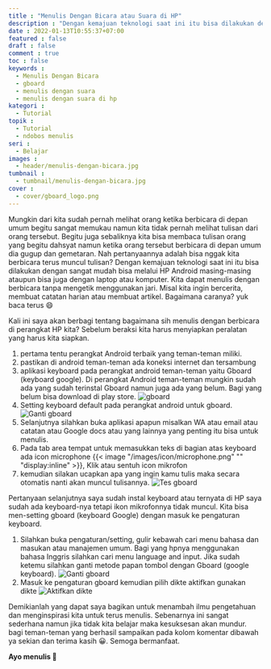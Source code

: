 ```yaml
---
title : "Menulis Dengan Bicara atau Suara di HP"
description : "Dengan kemajuan teknologi saat ini itu bisa dilakukan dengan sangat mudah bisa melalui HP Android masing-masing ataupun bisa juga dengan laptop atau komputer. Kita dapat menulis dengan berbicara tanpa mengetik menggunakan jari"
date : 2022-01-13T10:55:37+07:00
featured : false
draft : false
comment : true
toc : false
keywords : 
  - Menulis Dengan Bicara
  - gboard
  - menulis dengan suara
  - menulis dengan suara di hp
kategori : 
  - Tutorial
topik :
  - Tutorial
  - ndobos menulis
seri : 
  - Belajar
images : 
  - header/menulis-dengan-bicara.jpg
tumbnail : 
  - tumbnail/menulis-dengan-bicara.jpg
cover : 
  - cover/gboard_logo.png
---
```


Mungkin dari kita sudah pernah melihat orang ketika berbicara di depan umum begitu sangat memukau namun kita tidak pernah melihat tulisan dari orang tersebut. Begitu juga sebaliknya kita bisa membaca tulisan orang yang begitu dahsyat namun ketika orang tersebut berbicara di depan umum dia gugup dan gemetaran. Nah pertanyaannya adalah bisa nggak kita berbicara terus muncul tulisan? Dengan kemajuan teknologi saat ini itu bisa dilakukan dengan sangat mudah bisa melalui HP Android masing-masing ataupun bisa juga dengan laptop atau komputer. Kita dapat menulis dengan berbicara tanpa mengetik menggunakan jari. Misal kita ingin bercerita, membuat catatan harian atau membuat artikel. Bagaimana caranya? yuk baca terus 😄

Kali ini saya akan berbagi tentang bagaimana sih menulis dengan berbicara di perangkat HP kita? Sebelum beraksi kita harus menyiapkan peralatan yang harus kita siapkan.
1. pertama tentu perangkat Android terbaik yang teman-teman miliki. 
2. pastikan di android teman-teman ada koneksi internet dan tersambung
3. aplikasi keyboard pada perangkat android teman-teman yaitu Gboard (keyboard google). Di perangkat Android teman-teman mungkin sudah ada yang sudah terinstal Gboard namun juga ada yang belum. Bagi yang belum bisa download di play store. 
![gboard](/images/google/gboard-install.jpeg?width=250px)
4. Setting keyboard default pada perangkat android untuk gboard.
![Ganti gboard](/images/google/ganti-keyboard.jpg)
5. Selanjutnya silahkan buka aplikasi apapun misalkan WA atau email atau catatan atau Google docs atau yang lainnya yang penting itu bisa untuk menulis. 
6. Pada tab area tempat untuk memasukkan teks di bagian atas keyboard ada icon microphone {{< image "/images/icon/microphone.png" "" "display:inline" >}}, Klik atau sentuh icon mikrofon 
7. kemudian silakan ucapkan apa yang ingin kamu tulis maka secara otomatis nanti akan muncul tulisannya.
![Tes gboard](/images/google/gboard.jpg?width=250px)

Pertanyaan selanjutnya saya sudah instal keyboard atau ternyata di HP saya sudah ada keyboard-nya tetapi ikon mikrofonnya tidak muncul. Kita bisa men-setting gboard (keyboard Google) dengan masuk ke pengaturan keyboard.
1. Silahkan buka pengaturan/setting, gulir kebawah cari menu bahasa dan masukan atau manajemen umum. Bagi yang hpnya menggunakan bahasa Inggris silahkan cari menu language and input. Jika sudah ketemu silahkan ganti metode papan tombol dengan Gboard (google keyboard). 
![Ganti gboard](/images/google/ganti-keyboard.jpg)
2. Masuk ke pengaturan gboard kemudian pilih dikte aktifkan gunakan dikte
![Aktifkan dikte](/images/google/aktifkan-dikte.jpg)

Demikianlah yang dapat saya bagikan untuk menambah ilmu pengetahuan dan menginspirasi kita untuk terus menulis. Sebenarnya ini sangat sederhana namun jika tidak kita belajar maka kesuksesan akan mundur. bagi teman-teman yang berhasil sampaikan pada kolom komentar dibawah ya sekian dan terima kasih 😀. Semoga bermanfaat.

**Ayo menulis 📝**